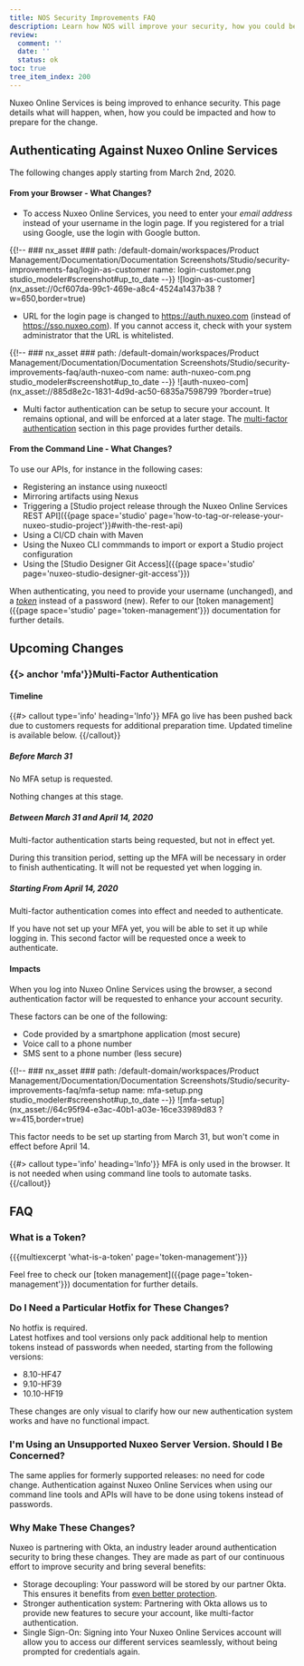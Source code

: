```yaml
---
title: NOS Security Improvements FAQ
description: Learn how NOS will improve your security, how you could be impacted and how to prepare for the change.
review:
  comment: ''
  date: ''
  status: ok
toc: true
tree_item_index: 200
---
```


Nuxeo Online Services is being improved to enhance security. This page details what will happen, when, how you could be impacted and how to prepare for the change.

## Authenticating Against Nuxeo Online Services

The following changes apply starting from March 2nd, 2020.

#### From your Browser - What Changes?

- To access Nuxeo Online Services, you need to enter your _email address_ instead of your username in the login page. If you registered for a trial using Google, use the login with Google button.

{{!--     ### nx_asset ###
    path: /default-domain/workspaces/Product Management/Documentation/Documentation Screenshots/Studio/security-improvements-faq/login-as-customer
    name: login-customer.png
    studio_modeler#screenshot#up_to_date
--}}
![login-as-customer](nx_asset://0cf607da-99c1-469e-a8c4-4524a1437b38 ?w=650,border=true)

- URL for the login page is changed to https://auth.nuxeo.com (instead of https://sso.nuxeo.com). If you cannot access it, check with your system administrator that the URL is whitelisted.

{{!--     ### nx_asset ###
    path: /default-domain/workspaces/Product Management/Documentation/Documentation Screenshots/Studio/security-improvements-faq/auth-nuxeo-com
    name: auth-nuxeo-com.png
    studio_modeler#screenshot#up_to_date
--}}
![auth-nuxeo-com](nx_asset://885d8e2c-1831-4d9d-ac50-6835a7598799 ?border=true)

- Multi factor authentication can be setup to secure your account. It remains optional, and will be enforced at a later stage. The [multi-factor authentication](#mfa) section in this page provides further details.

#### From the Command Line - What Changes?

To use our APIs, for instance in the following cases:
- Registering an instance using nuxeoctl
- Mirroring artifacts using Nexus
- Triggering a [Studio project release through the Nuxeo Online Services REST API]({{page space='studio' page='how-to-tag-or-release-your-nuxeo-studio-project'}}#with-the-rest-api)
- Using a CI/CD chain with Maven
- Using the Nuxeo CLI commmands to import or export a Studio project configuration
- Using the [Studio Designer Git Access]({{page space='studio' page='nuxeo-studio-designer-git-access'}})

When authenticating, you need to provide your username (unchanged), and a _[token](#what-is-a-token)_ instead of a password (new). Refer to our [token management]({{page space='studio' page='token-management'}}) documentation for further details.

## Upcoming Changes

### {{> anchor 'mfa'}}Multi-Factor Authentication

#### Timeline

{{#> callout type='info' heading='Info'}}
MFA go live has been pushed back due to customers requests for additional preparation time. Updated timeline is available below.
{{/callout}}

##### Before March 31

No MFA setup is requested.

Nothing changes at this stage.

##### Between March 31 and April 14, 2020

Multi-factor authentication starts being requested, but not in effect yet.

During this transition period, setting up the MFA will be necessary in order to finish authenticating. It will not be requested yet when logging in.

##### Starting From April 14, 2020

Multi-factor authentication comes into effect and needed to authenticate.

If you have not set up your MFA yet, you will be able to set it up while logging in. This second factor will be requested once a week to authenticate.

#### Impacts

When you log into Nuxeo Online Services using the browser, a second authentication factor will be requested to enhance your account security.

These factors can be one of the following:
- Code provided by a smartphone application (most secure)
- Voice call to a phone number
- SMS sent to a phone number (less secure)

{{!--     ### nx_asset ###
    path: /default-domain/workspaces/Product Management/Documentation/Documentation Screenshots/Studio/security-improvements-faq/mfa-setup
    name: mfa-setup.png
    studio_modeler#screenshot#up_to_date
--}}
![mfa-setup](nx_asset://64c95f94-e3ac-40b1-a03e-16ce33989d83 ?w=415,border=true)

This factor needs to be set up starting from March 31, but won't come in effect before April 14.

{{#> callout type='info' heading='Info'}}
MFA is only used in the browser. It is not needed when using command line tools to automate tasks.
{{/callout}}

## FAQ

### What is a Token?

{{{multiexcerpt 'what-is-a-token' page='token-management'}}}

Feel free to check our [token management]({{page page='token-management'}}) documentation for further details.

### Do I Need a Particular Hotfix for These Changes?

No hotfix is required.</br>
Latest hotfixes and tool versions only pack additional help to mention tokens instead of passwords when needed, starting from the following versions:

- 8.10-HF47
- 9.10-HF39
- 10.10-HF19

These changes are only visual to clarify how our new authentication system works and have no functional impact.

### I'm Using an Unsupported Nuxeo Server Version. Should I Be Concerned?

The same applies for formerly supported releases: no need for code change. Authentication against Nuxeo Online Services when using our command line tools and APIs will have to be done using tokens instead of passwords.

### Why Make These Changes?

Nuxeo is partnering with Okta, an industry leader around authentication security to bring these changes. They are made as part of our continuous effort to improve security and bring several benefits:

- Storage decoupling: Your password will be stored by our partner Okta. This ensures it benefits from [even better protection](https://www.okta.com/security/).
- Stronger authentication system: Partnering with Okta allows us to provide new features to secure your account, like multi-factor authentication.
- Single Sign-On: Signing into Your Nuxeo Online Services account will allow you to access our different services seamlessly, without being prompted for credentials again.
